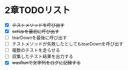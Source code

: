 # 2章TODOリスト

- [x] ~~テストメソッドを呼び出す~~
- [x] ~~setUpを最初に呼び出す~~
- [ ] tearDownを最後に呼び出す
- [ ] テストメソッドが失敗したとしてもtearDownを呼び出す
- [ ] 複数のテストを走らせる
- [ ] 収集したテスト結果を出力する
- [x] ~~wasRunで文字列をログに記録する~~
